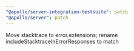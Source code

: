 ```yaml
---
"@apollo/server-integration-testsuite": patch
"@apollo/server": patch
---
```


Move stacktrace to error.extensions; rename includeStacktraceInErrorResponses to match
